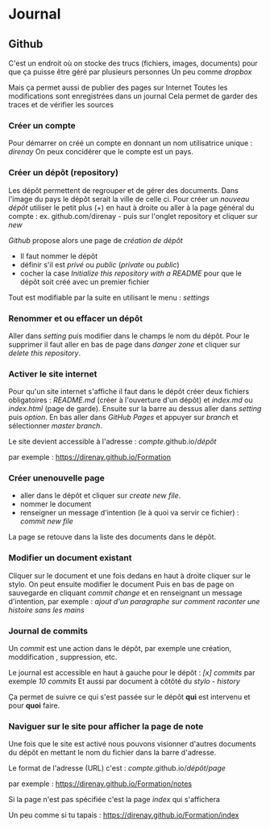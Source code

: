 # Journal

## Github

C'est un endroit où on stocke des trucs (fichiers, images, documents)
pour que ça puisse être géré par plusieurs personnes
Un peu comme _dropbox_

Mais ça permet aussi de publier des pages sur Internet
Toutes les modifications sont enregistrées dans un journal
Cela permet de garder des traces et de vérifier les sources

### Créer un compte

Pour démarrer on créé un compte en donnant un nom utilisatrice unique : _direnay_
On peux concidérer que le compte est un pays. 

### Créer un dépôt (repository)

Les dépôt permettent de regrouper et de gérer des documents.
Dans l'image du pays le dépôt serait la ville de celle ci. 
Pour créer un _nouveau dépôt_ utiliser le petit plus (+) en haut à droite ou aller à la page général du compte : ex. github.com/direnay - puis sur l'onglet repository et cliquer sur _new_

_Github_ propose alors une page de _création de dépôt_

- Il faut nommer le dépôt
- définir s'il est _privé_ ou _public_ (_private_ ou _public_) 
- cocher la case _Initialize this repository with a README_ pour que le dépôt soit créé avec un premier fichier

Tout est modifiable par la suite en utilisant le menu : _settings_

### Renommer et ou effacer un dépôt

Aller dans _setting_ puis modifier dans le champs le nom du dépôt.
Pour le supprimer il faut aller en bas de page dans _danger zone_ et cliquer sur _delete this repository_.

### Activer le site internet

Pour qu'un site internet s'affiche il faut dans le dépôt créer deux fichiers obligatoires : _README.md_ (créer à l'ouverture d'un dépôt) et _index.md_ ou _index.html_ (page de garde). 
Ensuite sur la barre au dessus aller dans _setting_ puis _option_. En bas aller dans _GitHub Pages_ et appuyer sur _branch_ et sélectionner _master branch_.

Le site devient accessible à l'adresse :
_compte_.github.io/_dépôt_

par exemple :
https://direnay.github.io/Formation

### Créer unenouvelle page

- aller dans le dépôt et cliquer sur _create new file_.
- nommer le document
- renseigner un message d'intention (le à quoi va servir ce fichier) : _commit new file_

La page se retouve dans la liste des documents dans le dépôt.

### Modifier un document existant

Cliquer sur le document et une fois dedans en haut à droite cliquer sur le stylo. 
On peut ensuite modifier le document
Puis en bas de page on sauvegarde en cliquant _commit change_ et en renseignant un message d'intention, par exemple : _ajout d'un paragraphe sur comment raconter une histoire sans les mains_

### Journal de commits

Un _commit_ est une action dans le dépôt, par exemple une création, moddification , suppression, etc.

Le journal est accessible en haut à gauche pour le dépôt : _[x] commits_ par exemple _10 commits_
Et aussi par document à côtôté du _stylo_ - _history_

Ça permet de suivre ce qui s'est passée sur le dépôt **qui** est intervenu et pour **quoi** faire.

### Naviguer sur le site pour afficher la page de note

Une fois que le site est activé nous pouvons visionner d'autres documents du dépôt en mettant le nom du fichier dans la barre d'adresse. 

Le format de l'adresse (URL) c'est :
_compte_.github.io/_dépôt_/_page_

par exemple :
https://direnay.github.io/Formation/notes

Si la page n'est pas spécifiée c'est la page _index_ qui s'affichera

Un peu comme si tu tapais :
https://direnay.github.io/Formation/index
